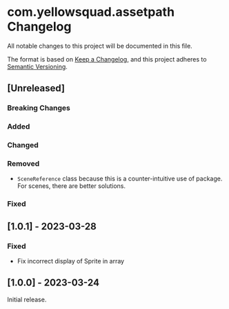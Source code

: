 # com.yellowsquad.assetpath Changelog
All notable changes to this project will be documented in this file.

The format is based on [Keep a Changelog](https://keepachangelog.com/en/1.0.0/), and this project adheres to [Semantic Versioning](https://semver.org/spec/v2.0.0.html).



## [Unreleased]

### Breaking Changes

### Added

### Changed

### Removed
- `SceneReference` class because this is a counter-intuitive use of package. For scenes, there are better solutions.

### Fixed



## [1.0.1] - 2023-03-28

### Fixed
- Fix incorrect display of Sprite in array



## [1.0.0] - 2023-03-24

Initial release.